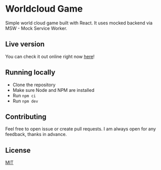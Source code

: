 # Worldcloud Game

Simple world cloud game built with React. It uses mocked backend via MSW - Mock Service Worker.

## Live version

You can check it out online right now [here](https://61b4f3c9bd0f937b182d7756--jolly-banach-0ec84c.netlify.app/)!

## Running locally

- Clone the repository
- Make sure Node and NPM are installed
- Run `npm ci`
- Run `npm dev`

## Contributing

Feel free to open issue or create pull requests. I am always open for any feedback, thanks in advance.

## License

[MIT](https://choosealicense.com/licenses/mit/)
